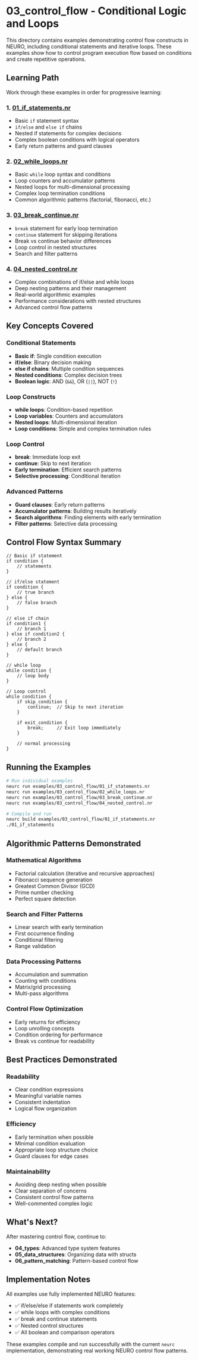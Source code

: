 # 03_control_flow - Conditional Logic and Loops

This directory contains examples demonstrating control flow constructs in NEURO, including conditional statements and iterative loops. These examples show how to control program execution flow based on conditions and create repetitive operations.

## Learning Path

Work through these examples in order for progressive learning:

### 1. [01_if_statements.nr](./01_if_statements.nr)
- Basic `if` statement syntax
- `if/else` and `else if` chains
- Nested if statements for complex decisions
- Complex boolean conditions with logical operators
- Early return patterns and guard clauses

### 2. [02_while_loops.nr](./02_while_loops.nr)
- Basic `while` loop syntax and conditions
- Loop counters and accumulator patterns
- Nested loops for multi-dimensional processing
- Complex loop termination conditions
- Common algorithmic patterns (factorial, fibonacci, etc.)

### 3. [03_break_continue.nr](./03_break_continue.nr)
- `break` statement for early loop termination
- `continue` statement for skipping iterations
- Break vs continue behavior differences
- Loop control in nested structures
- Search and filter patterns

### 4. [04_nested_control.nr](./04_nested_control.nr)
- Complex combinations of if/else and while loops
- Deep nesting patterns and their management
- Real-world algorithmic examples
- Performance considerations with nested structures
- Advanced control flow patterns

## Key Concepts Covered

### Conditional Statements
- **Basic if**: Single condition execution
- **if/else**: Binary decision making
- **else if chains**: Multiple condition sequences
- **Nested conditions**: Complex decision trees
- **Boolean logic**: AND (`&&`), OR (`||`), NOT (`!`)

### Loop Constructs
- **while loops**: Condition-based repetition
- **Loop variables**: Counters and accumulators
- **Nested loops**: Multi-dimensional iteration
- **Loop conditions**: Simple and complex termination rules

### Loop Control
- **break**: Immediate loop exit
- **continue**: Skip to next iteration
- **Early termination**: Efficient search patterns
- **Selective processing**: Conditional iteration

### Advanced Patterns
- **Guard clauses**: Early return patterns
- **Accumulator patterns**: Building results iteratively
- **Search algorithms**: Finding elements with early termination
- **Filter patterns**: Selective data processing

## Control Flow Syntax Summary

```neuro
// Basic if statement
if condition {
    // statements
}

// if/else statement
if condition {
    // true branch
} else {
    // false branch
}

// else if chain
if condition1 {
    // branch 1
} else if condition2 {
    // branch 2
} else {
    // default branch
}

// while loop
while condition {
    // loop body
}

// Loop control
while condition {
    if skip_condition {
        continue;  // Skip to next iteration
    }

    if exit_condition {
        break;     // Exit loop immediately
    }

    // normal processing
}
```

## Running the Examples

```bash
# Run individual examples
neurc run examples/03_control_flow/01_if_statements.nr
neurc run examples/03_control_flow/02_while_loops.nr
neurc run examples/03_control_flow/03_break_continue.nr
neurc run examples/03_control_flow/04_nested_control.nr

# Compile and run
neurc build examples/03_control_flow/01_if_statements.nr
./01_if_statements
```

## Algorithmic Patterns Demonstrated

### Mathematical Algorithms
- Factorial calculation (iterative and recursive approaches)
- Fibonacci sequence generation
- Greatest Common Divisor (GCD)
- Prime number checking
- Perfect square detection

### Search and Filter Patterns
- Linear search with early termination
- First occurrence finding
- Conditional filtering
- Range validation

### Data Processing Patterns
- Accumulation and summation
- Counting with conditions
- Matrix/grid processing
- Multi-pass algorithms

### Control Flow Optimization
- Early returns for efficiency
- Loop unrolling concepts
- Condition ordering for performance
- Break vs continue for readability

## Best Practices Demonstrated

### Readability
- Clear condition expressions
- Meaningful variable names
- Consistent indentation
- Logical flow organization

### Efficiency
- Early termination when possible
- Minimal condition evaluation
- Appropriate loop structure choice
- Guard clauses for edge cases

### Maintainability
- Avoiding deep nesting when possible
- Clear separation of concerns
- Consistent control flow patterns
- Well-commented complex logic

## What's Next?

After mastering control flow, continue to:
- **04_types**: Advanced type system features
- **05_data_structures**: Organizing data with structs
- **06_pattern_matching**: Pattern-based control flow

## Implementation Notes

All examples use fully implemented NEURO features:
- ✅ if/else/else if statements work completely
- ✅ while loops with complex conditions
- ✅ break and continue statements
- ✅ Nested control structures
- ✅ All boolean and comparison operators

These examples compile and run successfully with the current `neurc` implementation, demonstrating real working NEURO control flow patterns.